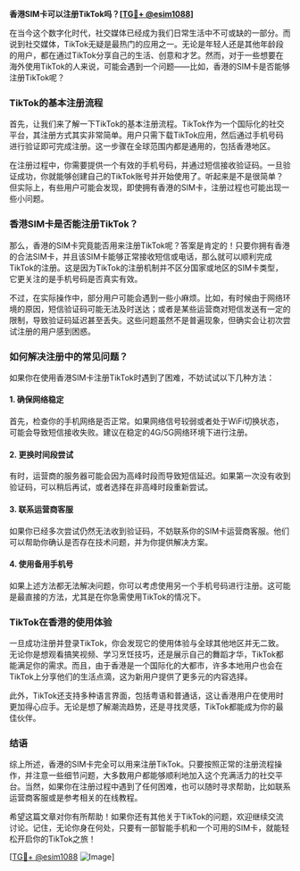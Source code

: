 **香港SIM卡可以注册TikTok吗？[[TG💪+ @esim1088](https://t.me/s/esim1088)]**

在当今这个数字化时代，社交媒体已经成为我们日常生活中不可或缺的一部分。而说到社交媒体，TikTok无疑是最热门的应用之一。无论是年轻人还是其他年龄段的用户，都在通过TikTok分享自己的生活、创意和才艺。然而，对于一些想要在海外使用TikTok的人来说，可能会遇到一个问题——比如，香港的SIM卡是否能够注册TikTok呢？

### TikTok的基本注册流程

首先，让我们来了解一下TikTok的基本注册流程。TikTok作为一个国际化的社交平台，其注册方式其实非常简单。用户只需下载TikTok应用，然后通过手机号码进行验证即可完成注册。这一步骤在全球范围内都是通用的，包括香港地区。

在注册过程中，你需要提供一个有效的手机号码，并通过短信接收验证码。一旦验证成功，你就能够创建自己的TikTok账号并开始使用了。听起来是不是很简单？但实际上，有些用户可能会发现，即使拥有香港的SIM卡，注册过程也可能出现一些小问题。

### 香港SIM卡是否能注册TikTok？

那么，香港的SIM卡究竟能否用来注册TikTok呢？答案是肯定的！只要你拥有香港的合法SIM卡，并且该SIM卡能够正常接收短信或电话，那么就可以顺利完成TikTok的注册。这是因为TikTok的注册机制并不区分国家或地区的SIM卡类型，它更关注的是手机号码是否真实有效。

不过，在实际操作中，部分用户可能会遇到一些小麻烦。比如，有时候由于网络环境的原因，短信验证码可能无法及时送达；或者是某些运营商对短信发送有一定的限制，导致验证码延迟甚至丢失。这些问题虽然不是普遍现象，但确实会让初次尝试注册的用户感到困惑。

### 如何解决注册中的常见问题？

如果你在使用香港SIM卡注册TikTok时遇到了困难，不妨试试以下几种方法：

#### 1. 确保网络稳定
首先，检查你的手机网络是否正常。如果网络信号较弱或者处于WiFi切换状态，可能会导致短信接收失败。建议在稳定的4G/5G网络环境下进行注册。

#### 2. 更换时间段尝试
有时，运营商的服务器可能会因为高峰时段而导致短信延迟。如果第一次没有收到验证码，可以稍后再试，或者选择在非高峰时段重新尝试。

#### 3. 联系运营商客服
如果你已经多次尝试仍然无法收到验证码，不妨联系你的SIM卡运营商客服。他们可以帮助你确认是否存在技术问题，并为你提供解决方案。

#### 4. 使用备用手机号
如果上述方法都无法解决问题，你可以考虑使用另一个手机号码进行注册。这可能是最直接的方法，尤其是在你急需使用TikTok的情况下。

### TikTok在香港的使用体验

一旦成功注册并登录TikTok，你会发现它的使用体验与全球其他地区并无二致。无论你是想观看搞笑视频、学习烹饪技巧，还是展示自己的舞蹈才华，TikTok都能满足你的需求。而且，由于香港是一个国际化的大都市，许多本地用户也会在TikTok上分享他们的生活点滴，这为新用户提供了更多元的内容选择。

此外，TikTok还支持多种语言界面，包括粤语和普通话，这让香港用户在使用时更加得心应手。无论是想了解潮流趋势，还是寻找灵感，TikTok都能成为你的最佳伙伴。

### 结语

综上所述，香港的SIM卡完全可以用来注册TikTok。只要按照正常的注册流程操作，并注意一些细节问题，大多数用户都能够顺利地加入这个充满活力的社交平台。当然，如果你在注册过程中遇到了任何困难，也可以随时寻求帮助，比如联系运营商客服或是参考相关的在线教程。

希望这篇文章对你有所帮助！如果你还有其他关于TikTok的问题，欢迎继续交流讨论。记住，无论你身在何处，只要有一部智能手机和一个可用的SIM卡，就能轻松开启你的TikTok之旅！

[[TG💪+ @esim1088](https://t.me/s/esim1088) ![Image](https://i.postimg.cc/4NQfJmqS/Snipaste-2025-05-13-00-14-12.png)]